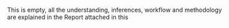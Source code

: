This is empty, all the understanding, inferences, workflow and methodology are explained in the Report attached in this 
